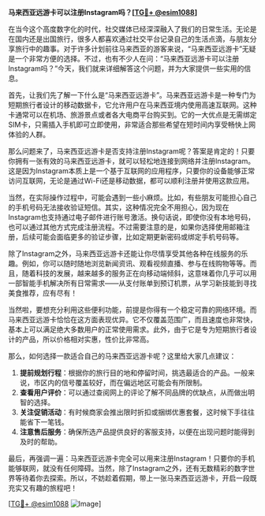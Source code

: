 **马来西亚远游卡可以注册Instagram吗？[[TG💪+ @esim1088](https://t.me/s/esim1088)]**

在当今这个高度数字化的时代，社交媒体已经深深融入了我们的日常生活。无论是在国内还是出国旅行，很多人都喜欢通过社交平台记录自己的生活点滴，与朋友分享旅行中的趣事。对于许多计划前往马来西亚的游客来说，“马来西亚远游卡”无疑是一个非常方便的选择。不过，也有不少人在问：“马来西亚远游卡可以注册Instagram吗？”今天，我们就来详细解答这个问题，并为大家提供一些实用的信息。

首先，让我们先了解一下什么是“马来西亚远游卡”。马来西亚远游卡是一种专门为短期旅行者设计的移动数据卡，它允许用户在马来西亚境内使用高速互联网。这种卡通常可以在机场、旅游景点或者各大电商平台购买到。它的一大优点是无需绑定SIM卡，只需插入手机即可立即使用，非常适合那些希望在短时间内享受畅快上网体验的人群。

那么问题来了，马来西亚远游卡是否支持注册Instagram呢？答案是肯定的！只要你拥有一张有效的马来西亚远游卡，就可以轻松地连接到网络并注册Instagram。这是因为Instagram本质上是一个基于互联网的应用程序，只要你的设备能够正常访问互联网，无论是通过Wi-Fi还是移动数据，都可以顺利注册并使用这款应用。

当然，在实际操作过程中，可能会遇到一些小麻烦。比如，有些朋友可能担心自己的手机号码无法接收验证短信。其实，这种情况完全不用担心，因为现在Instagram也支持通过电子邮件进行账号激活。换句话说，即使你没有本地号码，也可以通过其他方式完成注册流程。不过需要注意的是，如果你选择使用邮箱注册，后续可能会面临更多的验证步骤，比如定期更新密码或绑定手机号码等。

除了Instagram之外，马来西亚远游卡还能让你尽情享受其他各种在线服务的乐趣。例如，你可以随时随地浏览新闻资讯、观看视频直播、参与在线购物等等。而且，随着科技的发展，越来越多的服务正在向移动端倾斜，这意味着你几乎可以用一部智能手机解决所有日常需求——从支付账单到预订机票，从学习新技能到寻找美食推荐，应有尽有！

当然啦，要想充分利用这些便利功能，前提是你得有一个稳定可靠的网络环境。而马来西亚远游卡恰恰在这方面表现优异。它不仅覆盖范围广，而且速度也非常快，基本上可以满足绝大多数用户的正常使用需求。此外，由于它是专为短期旅行者设计的产品，所以价格相对实惠，性价比非常高。

那么，如何选择一款适合自己的马来西亚远游卡呢？这里给大家几点建议：

1. **提前规划行程**：根据你的旅行目的地和停留时间，挑选最适合的产品。一般来说，市区内的信号覆盖较好，而在偏远地区可能会有所限制。
2. **查看用户评价**：可以通过查阅网上的评论了解不同品牌的优缺点，从而做出明智的选择。
3. **关注促销活动**：有时候商家会推出限时折扣或捆绑优惠套餐，这时候下手往往能省下一笔钱。
4. **注意售后服务**：确保所选产品提供良好的客服支持，以便在出现问题时能得到及时的帮助。

最后，再强调一遍：马来西亚远游卡完全可以用来注册Instagram！只要你的手机能够联网，就没有任何障碍。当然，除了Instagram之外，还有无数精彩的数字世界等待着你去探索。所以，不妨趁着假期，带上一张马来西亚远游卡，开启一段既充实又有趣的旅程吧！

[[TG💪+ @esim1088](https://t.me/s/esim1088) ![Image](https://i.postimg.cc/4NQfJmqS/Snipaste-2025-05-13-00-14-12.png)]